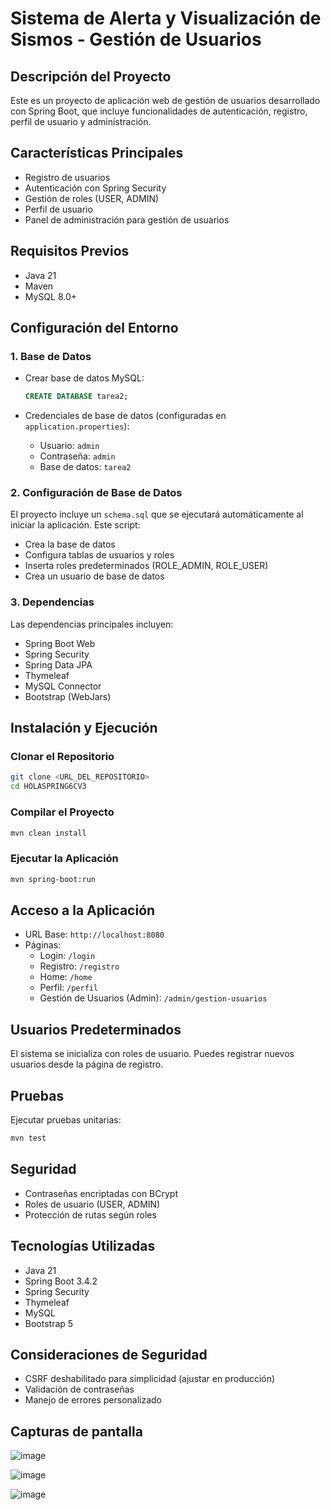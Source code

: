 # Sistema de Alerta y Visualización de Sismos - Gestión de Usuarios 

## Descripción del Proyecto
Este es un proyecto de aplicación web de gestión de usuarios desarrollado con Spring Boot, que incluye funcionalidades de autenticación, registro, perfil de usuario y administración.

## Características Principales
- Registro de usuarios
- Autenticación con Spring Security
- Gestión de roles (USER, ADMIN)
- Perfil de usuario
- Panel de administración para gestión de usuarios

## Requisitos Previos
- Java 21
- Maven
- MySQL 8.0+

## Configuración del Entorno

### 1. Base de Datos
- Crear base de datos MySQL:
  ```sql
  CREATE DATABASE tarea2;
  ```

- Credenciales de base de datos (configuradas en `application.properties`):
  - Usuario: `admin`
  - Contraseña: `admin`
  - Base de datos: `tarea2`

### 2. Configuración de Base de Datos
El proyecto incluye un `schema.sql` que se ejecutará automáticamente al iniciar la aplicación. Este script:
- Crea la base de datos
- Configura tablas de usuarios y roles
- Inserta roles predeterminados (ROLE_ADMIN, ROLE_USER)
- Crea un usuario de base de datos

### 3. Dependencias
Las dependencias principales incluyen:
- Spring Boot Web
- Spring Security
- Spring Data JPA
- Thymeleaf
- MySQL Connector
- Bootstrap (WebJars)

## Instalación y Ejecución

### Clonar el Repositorio
```bash
git clone <URL_DEL_REPOSITORIO>
cd HOLASPRING6CV3
```

### Compilar el Proyecto
```bash
mvn clean install
```

### Ejecutar la Aplicación
```bash
mvn spring-boot:run
```

## Acceso a la Aplicación
- URL Base: `http://localhost:8080`
- Páginas:
  - Login: `/login`
  - Registro: `/registro`
  - Home: `/home`
  - Perfil: `/perfil`
  - Gestión de Usuarios (Admin): `/admin/gestion-usuarios`

## Usuarios Predeterminados
El sistema se inicializa con roles de usuario. Puedes registrar nuevos usuarios desde la página de registro.

## Pruebas
Ejecutar pruebas unitarias:
```bash
mvn test
```

## Seguridad
- Contraseñas encriptadas con BCrypt
- Roles de usuario (USER, ADMIN)
- Protección de rutas según roles

## Tecnologías Utilizadas
- Java 21
- Spring Boot 3.4.2
- Spring Security
- Thymeleaf
- MySQL
- Bootstrap 5

## Consideraciones de Seguridad
- CSRF deshabilitado para simplicidad (ajustar en producción)
- Validación de contraseñas
- Manejo de errores personalizado

## Capturas de pantalla
![image](https://github.com/user-attachments/assets/c7a48bff-90ba-4895-861f-49c47c811560)

![image](https://github.com/user-attachments/assets/18522cc3-f3db-4bb6-a787-a0d2b832911d)

![image](https://github.com/user-attachments/assets/615e533b-c51c-40d1-8ee1-1aa85195d2b2)


